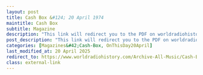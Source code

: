```yaml
---
layout: post
title: Cash Box &#124; 20 April 1974
maintitle: Cash Box
subtitle: Magazine
description: "This link will redirect you to the PDF on worldradiohistory.com Once your viewing page 42 of the PDF look for the section entitled &quot;Stax Signs Lena Zavaroni&quot;"
post_description: "This link will redirect you to the PDF on worldradiohistory.com Once your viewing page 42 of the PDF look for the section entitled &quot;Stax Signs Lena Zavaroni&quot;"
categories: [Magazines&#42;Cash-Box, OnThisDay20April]
last_modified_at: 20 April 2025
redirect_to: https://www.worldradiohistory.com/Archive-All-Music/Cash-Box/70s/1974/CB-1974-04-20.pdf#page=42
class: external-link
---
```


